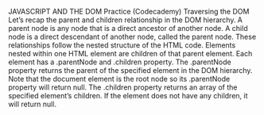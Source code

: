 JAVASCRIPT AND THE DOM Practice (Codecademy)
Traversing the DOM
Let’s recap the parent and children relationship in the DOM hierarchy. A parent node is any node that is a direct ancestor of another node. A child node is a direct descendant of another node, called the parent node.
These relationships follow the nested structure of the HTML code. Elements nested within one HTML element are children of that parent element.
Each element has a .parentNode and .children property. The .parentNode property returns the parent of the specified element in the DOM hierarchy. 
Note that the document element is the root node so its .parentNode property will return null. The .children property returns an array of the specified element’s children. 
If the element does not have any children, it will return null.
